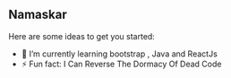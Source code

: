 ## Namaskar

<!--
**Mandy1200/Mandy1200** is a ✨ _special_ ✨ repository because its `README.md` (this file) appears on your GitHub profile.-->

Here are some ideas to get you started:

- 🌱 I’m currently learning bootstrap , Java and ReactJs
- ⚡ Fun fact: I Can Reverse The Dormacy Of Dead Code

<!--- 👯 I’m looking to collaborate on ...-->
<!--- 🤔 I’m looking for help with ...-->
<!--- 💬 Ask me about ...-->
<!-- 📫 How to reach me: ...-->
<!--- 😄 Pronouns: -->

